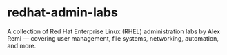 # redhat-admin-labs
A collection of Red Hat Enterprise Linux (RHEL) administration labs by Alex Remi — covering user management, file systems, networking, automation, and more.
